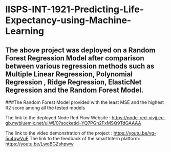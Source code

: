 # llSPS-INT-1921-Predicting-Life-Expectancy-using-Machine-Learning
## The above project was deployed on a Random Forest Regression Model after comparison between various regression methods such as Multiple Linear Regression, Polynomial Regression , Ridge Regression, ElasticNet Regression and the Random Forest Model.

###The Random Forest Model provided with the least MSE and the highest R2 score among all the tested models

The link to the deployed Node Red Flow Website : https://node-red-vivjj.eu-gb.mybluemix.net/ui/#!/0?socketid=YQ7PGn2FxMSQ9TdGAAAA

The link to the video demonstration of the project : https://youtu.be/vg-5u4qwVuE
The link to the feedback of the smartIntern platform: https://youtu.be/LwoBGZshpww
